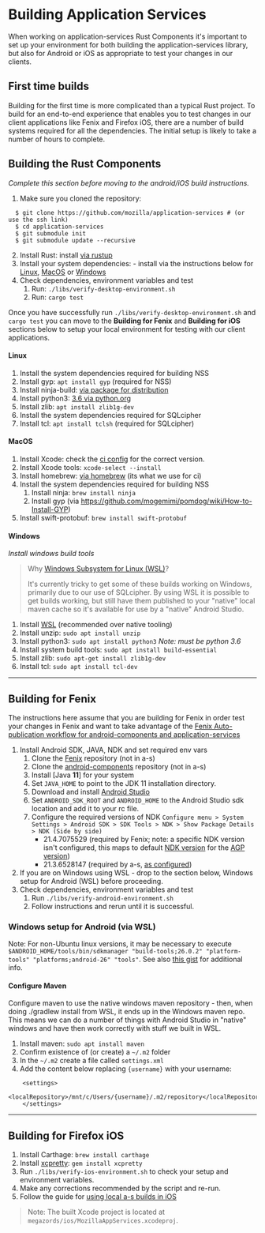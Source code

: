 # Building Application Services

When working on application-services Rust Components it's important to set up your environment for both building the application-services library, but also for Android or iOS as appropriate to test your changes in our clients.

## First time builds

Building for the first time is more complicated than a typical Rust project.
To build for an end-to-end experience that enables you to test changes in our
client applications like Fenix and Firefox iOS, there are a number of build
systems required for all the dependencies. The initial setup is likely to take
a number of hours to complete.


## Building the Rust Components

*Complete this section before moving to the android/iOS build instructions.*
1. Make sure you cloned the repository:
  ```shell
    $ git clone https://github.com/mozilla/application-services # (or use the ssh link)
    $ cd application-services
    $ git submodule init
    $ git submodule update --recursive
  ```
2. Install Rust: install [via rustup](https://www.rust-lang.org/tools/install)
3. Install your system dependencies: - install via the instructions below for [Linux](building.md#linux), [MacOS](building.md#macos) or [Windows](building.md#windows)
4. Check dependencies, environment variables and test
   1. Run: `./libs/verify-desktop-environment.sh`
   1. Run: `cargo test`

Once you have successfully run `./libs/verify-desktop-environment.sh` and `cargo test` you can move to the **Building for Fenix** and **Building for iOS** sections below to setup your local environment for testing with our client applications.


#### Linux
1. Install the system dependencies required for building NSS
  1. Install gyp: `apt install gyp` (required for NSS)
  1. Install ninja-build: [via package for distribution](https://github.com/ninja-build/ninja/wiki/Pre-built-Ninja-packages#package-managers)
  1. Install python3: [3.6 via python.org](https://docs.python.org/3/using/unix.html)
  1. Install zlib: `apt install zlib1g-dev`
1. Install the system dependencies required for SQLcipher
  1. Install tcl: `apt install tclsh` (required for SQLcipher)


#### MacOS
1. Install Xcode: check the [ci config](../.circleci/config.yml) for the correct
version.
1. Install Xcode tools: `xcode-select --install`
1. Install homebrew: [via homebrew](https://brew.sh/) (its what we use for ci)
1. Install the system dependencies required for building NSS
    1. Install ninja: `brew install ninja`
    1. Install gyp (via https://github.com/mogemimi/pomdog/wiki/How-to-Install-GYP)
1. Install swift-protobuf: `brew install swift-protobuf`


#### Windows
*Install windows build tools*

> Why [Windows Subsystem for Linux (WSL)](https://docs.microsoft.com/en-us/windows/wsl/about)?
>
> It's currently tricky to get some of these builds working on Windows, primarily due to our use of SQLcipher. By using WSL it is possible to get builds working, but still have them published to your "native" local maven cache so it's available for use by a "native" Android Studio.

1. Install [WSL](https://docs.microsoft.com/en-us/windows/wsl/about) (recommended over native tooling)
1. Install unzip: `sudo apt install unzip`
1. Install python3: `sudo apt install python3` *Note: must be python 3.6*
1. Install system build tools: `sudo apt install build-essential`
1. Install zlib: `sudo apt-get install zlib1g-dev`
1. Install tcl: `sudo apt install tcl-dev`

---

## Building for Fenix
The instructions here assume that you are building for Fenix in order test your changes in Fenix and want to take advantage of the
[Fenix Auto-publication workflow for android-components and application-services](https://github.com/mozilla-mobile/fenix/#auto-publication-workflow-for-android-components-and-application-services)

1. Install Android SDK, JAVA, NDK and set required env vars
   1. Clone the [Fenix](https://github.com/mozilla-mobile/fenix/) repository (not in a-s)
   1. Clone the [android-components](https://github.com/mozilla-mobile/android-components/) repository (not in a-s)
   1. Install [Java **11**] for your system
   1. Set `JAVA_HOME` to point to the JDK 11 installation directory.
   1. Download and install [Android Studio](https://developer.android.com/studio/#downloads)
   1. Set `ANDROID_SDK_ROOT` and `ANDROID_HOME` to the Android Studio sdk location and add it to your rc file.
   1. Configure the required versions of NDK
  `Configure menu > System Settings > Android SDK > SDK Tools > NDK > Show Package Details > NDK (Side by side)`
        - 21.4.7075529 (required by Fenix; note: a specific NDK version isn't configured, this maps to default [NDK version](https://developer.android.com/studio/projects/install-ndk#default-ndk-per-agp) for the [AGP version](https://github.com/mozilla-mobile/fenix/blob/main/buildSrc/src/main/java/Dependencies.kt#L11))
        - 21.3.6528147 (required by a-s, [as configured](https://github.com/mozilla/application-services/blob/main/build.gradle#L30))
1. If you are on Windows using WSL - drop to the section below, Windows setup
for Android (WSL) before proceeding.
1. Check dependencies, environment variables and test
   1. Run `./libs/verify-android-environment.sh`
   2. Follow instructions and rerun until it is successful.


### Windows setup for Android (via WSL)

Note: For non-Ubuntu linux versions, it may be necessary to execute `$ANDROID_HOME/tools/bin/sdkmanager "build-tools;26.0.2" "platform-tools" "platforms;android-26" "tools"`. See also [this gist](https://gist.github.com/fdmnio/fd42caec2e5a7e93e12943376373b7d0) for additional info.

#### Configure Maven

Configure maven to use the native windows maven repository - then, when doing ./gradlew install from WSL, it ends up in the Windows maven repo. This means we can do a number of things with Android Studio in "native" windows and have then work correctly with stuff we built in WSL.

1. Install maven: `sudo apt install maven`
1. Confirm existence of (or create) a `~/.m2` folder
1. In the `~/.m2` create a file called `settings.xml`
1. Add the content below replacing `{username}` with your username:
```
    <settings>
      <localRepository>/mnt/c/Users/{username}/.m2/repository</localRepository>
    </settings>
```
---

## Building for Firefox iOS

1. Install Carthage: `brew install carthage`
1. Install [xcpretty](https://github.com/xcpretty/xcpretty#installation): `gem install xcpretty`
1. Run `./libs/verify-ios-environment.sh` to check your setup and environment
variables.  
1. Make any corrections recommended by the script and re-run.
1. Follow the guide for [using local a-s builds in iOS](https://github.com/mozilla/application-services/blob/main/docs/howtos/locally-published-components-in-ios.md#using-locally-published-components-in-firefox-for-ios)

> Note: The built Xcode project is located at `megazords/ios/MozillaAppServices.xcodeproj`.
